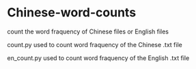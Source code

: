 # Chinese-word-counts
count the word fraquency of Chinese files or English files

count.py used to count word fraquency of the Chinese .txt file

en_count.py used to count word fraquency of the English .txt file
